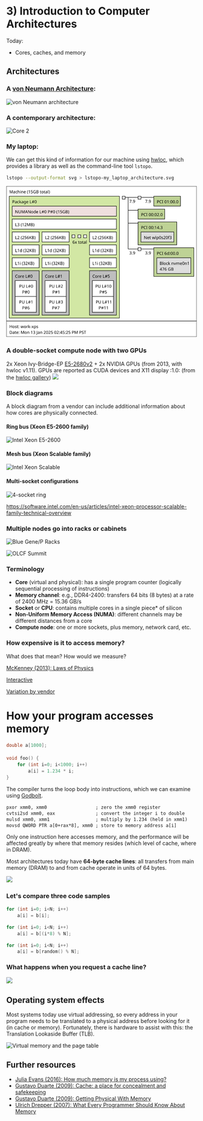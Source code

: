 # 3) Introduction to Computer Architectures

Today:
- Cores, caches, and memory

## Architectures

### A [von Neumann Architecture](https://en.wikipedia.org/wiki/Von_Neumann_architecture):

![von Neumann architecture](https://upload.wikimedia.org/wikipedia/commons/thumb/e/e5/Von_Neumann_Architecture.svg/2880px-Von_Neumann_Architecture.svg.png)

### A contemporary architecture:

![Core 2](http://static.duartes.org/img/blogPosts/physicalMemoryAccess.png)

### My laptop:

We can get this kind of information for our machine using [hwloc](https://www.open-mpi.org/projects/hwloc/), which provides a library as well as the command-line tool `lstopo`.

```bash
lstopo --output-format svg > lstopo-my_laptop_architecture.svg
```

![lstopo-my-laptop-architecture](img/lstopo-my_laptop_architecture.svg)

### A double-socket compute node with two GPUs
2x Xeon Ivy-Bridge-EP [E5-2680v2](https://ark.intel.com/content/www/us/en/ark/products/75277/intel-xeon-processor-e5-2680-v2-25m-cache-2-80-ghz.html) + 2x NVIDIA GPUs (from 2013, with hwloc v1.11).
GPUs are reported as CUDA devices and X11 display :1.0: (from the [hwloc gallery](https://www-lb.open-mpi.org/projects/hwloc/lstopo/))
![](https://www-lb.open-mpi.org/projects/hwloc/lstopo/images/2XeonE5v2+2cuda+1display_v1.11.png)

### Block diagrams

A block diagram from a vendor can include additional information about how cores are physically connected.

#### Ring bus (Xeon E5-2600 family)
![Intel Xeon E5-2600](https://software.intel.com/sites/default/files/managed/e3/a4/xeon-processor-scalable-family-tech-overview-fig04.png)

#### Mesh bus (Xeon Scalable family)
![Intel Xeon Scalable](https://software.intel.com/sites/default/files/managed/5a/03/xeon-processor-scalable-family-tech-overview-fig05.png)

#### Multi-socket configurations

![4-socket ring](https://software.intel.com/sites/default/files/managed/77/f2/xeon-processor-scalable-family-tech-overview-fig07.png)

https://software.intel.com/en-us/articles/intel-xeon-processor-scalable-family-technical-overview

### Multiple nodes go into **racks** or **cabinets**

![Blue Gene/P Racks](BlueGenePRacks.png)

![OLCF Summit](https://www.olcf.ornl.gov/wp-content/uploads/2018/06/summit-1.jpg)

### Terminology

* **Core** (virtual and physical): has a single program counter (logically sequential processing of instructions)
* **Memory channel**: e.g., DDR4-2400: transfers 64 bits (8 bytes) at a rate of 2400 MHz = 15.36 GB/s
* **Socket** or **CPU**: contains multiple cores in a single piece* of silicon
* **Non-Uniform Memory Access (NUMA)**: different channels may be different distances from a core
* **Compute node**: one or more sockets, plus memory, network card, etc.

### How expensive is it to access memory?

What does that mean?  How would we measure?

[McKenney (2013): Laws of Physics](http://www.rdrop.com/~paulmck/RCU/RCU.2013.01.22d.PLMW.pdf)

[Interactive](https://people.eecs.berkeley.edu/~rcs/research/interactive_latency.html)

[Variation by vendor](https://www.anandtech.com/show/14694/amd-rome-epyc-2nd-gen/7)

# How your program accesses memory

```c
double a[1000];

void foo() {
    for (int i=0; i<1000; i++)
        a[i] = 1.234 * i;
}
```

The compiler turns the loop body into instructions, which we can examine using [Godbolt](https://gcc.godbolt.org/z/gbhuZR).

```
pxor xmm0, xmm0                  ; zero the xmm0 register
cvtsi2sd xmm0, eax               ; convert the integer i to double
mulsd xmm0, xmm1                 ; multiply by 1.234 (held in xmm1)
movsd QWORD PTR a[0+rax*8], xmm0 ; store to memory address a[i]
```

Only one instruction here accesses memory, and the performance will be affected greatly by where that memory resides (which level of cache, where in DRAM).

Most architectures today have **64-byte cache lines**: all transfers from main memory (DRAM) to and from cache operate in units of 64 bytes.

![](http://static.duartes.org/img/blogPosts/L1CacheExample.png)

### Let's compare three code samples

```c
for (int i=0; i<N; i++)
    a[i] = b[i];
```

```c
for (int i=0; i<N; i++)
    a[i] = b[(i*8) % N];
```

```c
for (int i=0; i<N; i++)
    a[i] = b[random() % N];
```

### What happens when you request a cache line?

![](http://static.duartes.org/img/blogPosts/memoryRead.png)

## Operating system effects

Most systems today use virtual addressing, so every address in your program needs to be translated to a physical address before looking for it (in cache or memory).  Fortunately, there is hardware to assist with this: the Translation Lookaside Buffer (TLB).

![Virtual memory and the page table](https://drawings.jvns.ca/drawings/pagetable.svg)

## Further resources

* [Julia Evans (2016): How much memory is my process using?](https://jvns.ca/blog/2016/12/03/how-much-memory-is-my-process-using-/)
* [Gustavo Duarte (2009): Cache: a place for concealment and safekeeping](https://manybutfinite.com/post/intel-cpu-caches/)
* [Gustavo Duarte (2009): Getting Physical With Memory](https://manybutfinite.com/post/getting-physical-with-memory/)
* [Ulrich Drepper (2007): What Every Programmer Should Know About Memory](https://www.akkadia.org/drepper/cpumemory.pdf)

